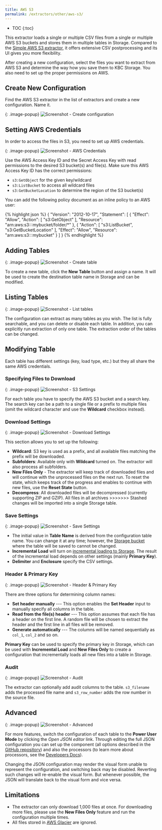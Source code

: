 ```yaml
---
title: AWS S3
permalink: /extractors/other/aws-s3/
---
```


* TOC
{:toc}

This extractor loads a single or multiple CSV files from a single or multiple AWS S3 buckets and stores them in multiple tables in Storage. 
Compared to the [Simple AWS S3 extractor](/extractors/other/simple-aws-s3), it offers extensive CSV postprocessing 
and its UI gives you more flexibility.

After creating a new configuration, select the files you want to extract from AWS S3 and determine the way how 
you save them to KBC Storage. You also need to set up the proper permissions on AWS.

## Create New Configuration

Find the AWS S3 extractor in the list of extractors and create a new configuration. Name it.

{: .image-popup}
![Screenshot - Create configuration](/extractors/other/aws-s3/ui1.png)

## Setting AWS Credentials

In order to access the files in S3, you need to set up AWS credentials. 

{: .image-popup}
![Screenshot - AWS Credentials](/extractors/other/aws-s3/ui2.png)

Use the AWS Access Key ID and the Secret Access Key with read permissions to the desired S3 bucket(s) and file(s). 
Make sure this AWS Access Key ID has the correct permissions:
 
 - `s3:GetObject` for the given key/wildcard
 - `s3:ListBucket` to access all wildcard files
 - `s3:GetBucketLocation` to determine the region of the S3 bucket(s)
 
You can add the following policy document as an inline policy to an AWS user:

{% highlight json %}
{
    "Version": "2012-10-17",
    "Statement": [
        {
            "Effect": "Allow",
            "Action": [
                "s3:GetObject"
            ],
            "Resource": "arn:aws:s3:::mybucket/folder/*"
        },
        {
            "Action": [
                "s3:ListBucket",
                "s3:GetBucketLocation"
            ],
            "Effect": "Allow",
            "Resource": "arn:aws:s3:::mybucket"
        }
    ]
}
{% endhighlight %}

## Adding Tables

{: .image-popup}
![Screenshot - Create table](/extractors/other/aws-s3/ui3.png)

To create a new table, click the **New Table** button and assign a name. 
It will be used to create the destination table name in Storage and can be modified.
 
## Listing Tables

{: .image-popup}
![Screenshot - List tables](/extractors/other/aws-s3/ui9.png)

The configuration can extract as many tables as you wish. 
The list is fully searchable, and you can delete or disable each table. In addition, you can explicitly run extraction of only one table. 
The extraction order of the tables can be changed.  

## Modifying Table

Each table has different settings (key, load type, etc.) but they all share the same AWS credentials. 

### Specifying Files to Download

{: .image-popup}
![Screenshot - S3 Settings](/extractors/other/aws-s3/ui4.png)

For each table you have to specify the AWS S3 bucket and a search key. 
The search key can be a path to a single file or a prefix to multiple files 
(omit the wildcard character and use the **Wildcard** checkbox instead).

### Download Settings

{: .image-popup}
![Screenshot - Download Settings](/extractors/other/aws-s3/ui5.png)

This section allows you to set up the following:

 - **Wildcard**: S3 key is used as a prefix, and all available files matching the prefix will be downloaded. 
 - **Subfolders**: Available only with **Wildcard** turned on. The extractor will also process all subfolders.
 - **New Files Only** - The extractor will keep track of downloaded files and will continue with the unprocessed files 
 on the next run. To reset the state, which keeps track of the progress and enables to continue with new files, use the **Reset State** button.
 - **Decompress**: All downloaded files will be decompressed (currently supporting ZIP and GZIP). All files in all archives >>>>>>> Stashed changes
 will be imported into a single Storage table.

### Save Settings

{: .image-popup}
![Screenshot - Save Settings](/extractors/other/aws-s3/ui6.png)

- The initial value in **Table Name** is derived from the configuration table name. You can change it at any time; however, 
the [Storage bucket](/storage/buckets/) where the table will be saved to cannot be changed.
- **Incremental Load** will turn on [incremental loading to Storage](/storage/tables/#incremental-loading). The result of the 
incremental load depends on other settings (mainly **Primary Key**).
- **Delimiter** and **Enclosure** specify the CSV settings.

### Header & Primary Key

{: .image-popup}
![Screenshot - Header & Primary Key](/extractors/other/aws-s3/ui7.png)

There are three options for determining column names: 

 - **Set header manually** --- This option enables the **Set Header** input to manually specify all columns in the table.
 - **Read from the file(s) header** --- This option assumes that each file has a header on the first line. 
 A random file will be chosen to extract the header and the first line in all files will be removed.
 - **Generate automatically** --- The columns will be named sequentially as `col_1`, `col_2` and so on.

**Primary Key** can be used to specify the primary key in Storage, which can be used with **Incremental Load** 
and **New Files Only** to create a configuration that incrementally loads all new files into a table in Storage. 


### Audit

{: .image-popup}
![Screenshot - Audit](/extractors/other/aws-s3/ui8.png)

The extractor can optionally add audit columns to the table. `s3_filename` adds the processed file name and `s3_row_number` 
adds the row number in the source file. 

## Advanced

{: .image-popup}
![Screenshot - Advanced](/extractors/other/aws-s3/ui10.png)

For more features, switch the configuration of each table to the **Power User Mode** by clicking the *Open JSON editor* link.
Through editing the full JSON configuration you can set up the component (all options 
described in the [GitHub repository](https://github.com/keboola/aws-s3-extractor)) and also the 
processors (to learn more about processors, see the [Developers Docs](https://developers.keboola.com/extend/docker-runner/processors/)).

Changing the JSON configuration may render the visual form unable to represent the configuration, and switching back may 
be disabled. Reverting such changes will re-enable the visual form. But whenever possible, the JSON will translate back 
to the visual form and vice versa. 

## Limitations

- The extractor can only download 1,000 files at once. For downloading more files, please use the **New Files Only** feature 
and run the configuration multiple times.
- All files stored in [AWS Glacier](https://aws.amazon.com/glacier/) are ignored.

